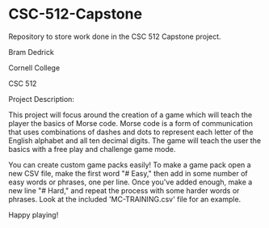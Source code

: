 # CSC-512-Capstone
Repository to store work done in the CSC 512 Capstone project.

Bram Dedrick

Cornell College

CSC 512

Project Description:

This project will focus around the creation of a game which will teach the player the basics of Morse code.
Morse code is a form of communication that uses combinations of dashes and dots to represent each letter of the English alphabet and all ten decimal digits.
The game will teach the user the basics with a free play and challenge game mode.

You can create custom game packs easily!
To make a game pack open a new CSV file, make the first word "# Easy," then add in some number of easy words or phrases, one per line.
Once you've added enough, make a new line "# Hard," and repeat the process with some harder words or phrases.
Look at the included 'MC-TRAINING.csv' file for an example.

Happy playing!
